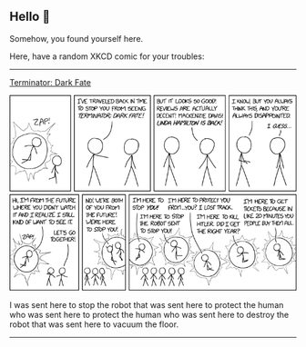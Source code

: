 ## Hello 👀

Somehow, you found yourself here.

Here, have a random XKCD comic for your troubles:

-----------------------------------

[Terminator: Dark Fate](https://xkcd.com/2222)

![Terminator: Dark Fate](./random_comic.png)

I was sent here to stop the robot that was sent here to protect the human who was sent here to protect the human who was sent here to destroy the robot that was sent here to vacuum the floor.

-----------------------------------